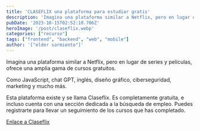 ```yaml
---
title: 'CLASEFLIX una plataforma para estudiar gratis'
description: 'Imagina una plataforma similar a Netflix, pero en lugar de series y películas, hay cursos de  JavaScript, chat GPT, inglés.'
pubDate: '2023-10-15T02:52:10.706Z'
heroImage: '/post/claseflix.webp'
categories: ["recurso"]
tags: ["frontend", "backend", "web", "mobile"]
author: '["elder sarmiento"]'
---
```


Imagina una plataforma similar a Netflix, pero en lugar de series y películas, ofrece una amplia gama de cursos gratuitos.

Como JavaScript, chat GPT, inglés, diseño gráfico, ciberseguridad, marketing y mucho más.

Esta plataforma existe y se llama Claseflix. Es completamente gratuita, e incluso cuenta con una sección dedicada a la búsqueda de empleo. Puedes registrarte para llevar un seguimiento de los cursos que has completado.

<a href="https://claseflix.com/" target="_blank">Enlace a Claseflix</a>
